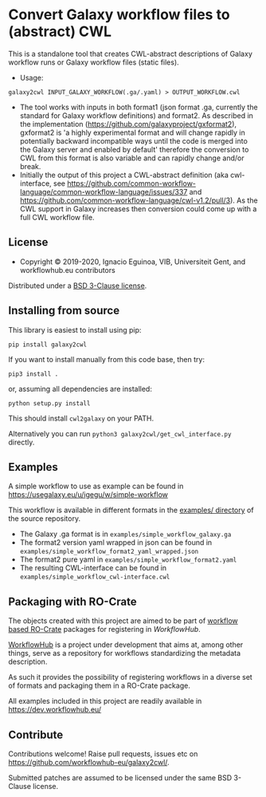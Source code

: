 # Convert Galaxy workflow files to (abstract) CWL

This is a standalone tool that creates CWL-abstract descriptions of Galaxy workflow runs or Galaxy workflow files (static files). 

 - Usage:
 ```
 galaxy2cwl INPUT_GALAXY_WORKFLOW(.ga/.yaml) > OUTPUT_WORKFLOW.cwl
 ```
 - The tool works with inputs in both format1 (json format .ga, currently the standard for Galaxy workflow definitions) and format2. As described in the implementation (https://github.com/galaxyproject/gxformat2), gxformat2 is 'a highly experimental format and will change rapidly in potentially backward incompatible ways until the code is merged into the Galaxy server and enabled by default' therefore the conversion to CWL from this format is also variable and can rapidly change and/or break.
 - Initially the output of this project a CWL-abstract definition (aka cwl-interface, see https://github.com/common-workflow-language/common-workflow-language/issues/337 and https://github.com/common-workflow-language/cwl-v1.2/pull/3). As the CWL support in Galaxy increases then conversion could come up with a full CWL workflow file.

## License

* Copyright © 2019-2020, Ignacio Eguinoa, VIB, Universiteit Gent, and workflowhub.eu contributors

Distributed under a [BSD 3-Clause license](https://github.com/workflowhub-eu/cwl-from-galaxy/blob/master/LICENSE).

## Installing from source

This library is easiest to install using pip:
    
    pip install galaxy2cwl

If you want to install manually from this code base, then try:
    
    pip3 install .

or, assuming all dependencies are installed:

    python setup.py install

This should install `cwl2galaxy` on your PATH. 

Alternatively you can run `python3 galaxy2cwl/get_cwl_interface.py` directly.

<!--  

### Release procedure

vim setup.py ## update: version = "0.1.2",
git commit -m "Release 0.1.2" setup.py
git tag 0.1.2
rm dist/*
python3 setup.py clean
python3 setup.py bdist_wheel
twine upload --repository testpypi dist/*   ## for testing
twine upload dist/*   ## if above is OK

vim setup.py ## prepare for next:  version = "0.1.3-dev",
git commit -m "Prepare for 0.1.3" setup.py
git push --tags
git push

See also https://packaging.python.org/tutorials/packaging-projects/
in ~/.pypirc have tokens for both pypi and testpypi:

(base) stain@biggie:~/src/cwl-from-galaxy$ cat ~/.pypirc 
[pypi]
  username = __token__
  password = pypi-abcdREPLACEME

[distutils]
index-servers=
    pypi
    testpypi

[testpypi]
repository: https://test.pypi.org/legacy/
username: __token__
password: pypi-abcdREPLACEME
-->

## Examples
A simple workflow to use as example can be found in <https://usegalaxy.eu/u/igegu/w/simple-workflow>

This workflow is available in different formats in the [examples/ directory](https://github.com/workflowhub-eu/galaxy2cwl/tree/master/examples) of the source repository.

* The Galaxy .ga format is in `examples/simple_workflow_galaxy.ga`
* The format2 version yaml wrapped in json can be found in `examples/simple_workflow_format2_yaml_wrapped.json`
* The format2 pure yaml in `examples/simple_workflow_format2.yaml`
* The resulting CWL-interface can be found in `examples/simple_workflow_cwl-interface.cwl`

## Packaging with RO-Crate

The objects created with this project are aimed to be part of [workflow based RO-Crate](https://github.com/workflowhub-eu/about/wiki/Workflow-RO-Crate) packages for registering in _WorkflowHub_.

[WorkflowHub](https://about.workflowhub.eu/) is a project under development that aims at, among other things, serve as a repository for workflows standardizing the metadata description. 

As such it provides the possibility of registering workflows in a diverse set of formats and packaging them in a RO-Crate package. 

All examples included in this project are readily available in <https://dev.workflowhub.eu/>

## Contribute

Contributions welcome! Raise pull requests, issues etc on <https://github.com/workflowhub-eu/galaxy2cwl/>.

Submitted patches are assumed to be licensed under the same BSD 3-Clause license.

